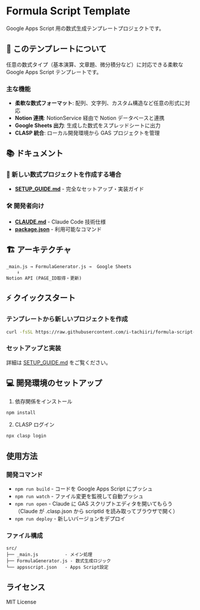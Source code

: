 # Formula Script Template

Google Apps Script 用の数式生成テンプレートプロジェクトです。

## 🎯 このテンプレートについて

任意の数式タイプ（基本演算、文章題、微分積分など）に対応できる柔軟な Google Apps Script テンプレートです。

### 主な機能

- **柔軟な数式フォーマット**: 配列、文字列、カスタム構造など任意の形式に対応
- **Notion 連携**: NotionService 経由で Notion データベースと連携
- **Google Sheets 出力**: 生成した数式をスプレッドシートに出力
- **CLASP 統合**: ローカル開発環境から GAS プロジェクトを管理

## 📚 ドキュメント

### 🚀 新しい数式プロジェクトを作成する場合

- **[SETUP_GUIDE.md](./SETUP_GUIDE.md)** - 完全なセットアップ・実装ガイド

### 🛠️ 開発者向け

- **[CLAUDE.md](./CLAUDE.md)** - Claude Code 技術仕様
- **[package.json](./package.json)** - 利用可能なコマンド

## 🏗️ アーキテクチャ

```
_main.js → FormulaGenerator.js →  Google Sheets
    ↓
Notion API (PAGE_ID取得・更新)
```

## ⚡ クイックスタート

### テンプレートから新しいプロジェクトを作成

```bash
curl -fsSL https://raw.githubusercontent.com/i-tachiiri/formula-script-template/main/scripts/create-project.js | node - pageId=あなたのPageID projectName=プロジェクト名 formulaType="数式種類"
```

### セットアップと実装

詳細は [SETUP_GUIDE.md](./SETUP_GUIDE.md) をご覧ください。

## 💻 開発環境のセットアップ

1. 依存関係をインストール

```bash
npm install
```

2. CLASP ログイン

```bash
npx clasp login
```

## 使用方法

### 開発コマンド

- `npm run build` - コードを Google Apps Script にプッシュ
- `npm run watch` - ファイル変更を監視して自動プッシュ
- `npm run open` - Claude に GAS スクリプトエディタを開いてもらう（Claude が .clasp.json から scriptId を読み取ってブラウザで開く）
- `npm run deploy` - 新しいバージョンをデプロイ

### ファイル構成

```
src/
├── _main.js          - メイン処理
├── FormulaGenerator.js - 数式生成ロジック
└── appsscript.json   - Apps Script設定
```

## ライセンス

MIT License
